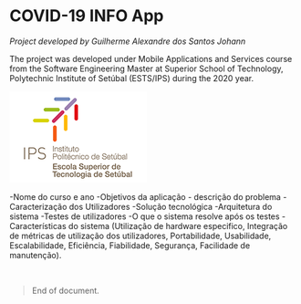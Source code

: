 # COVID-19 INFO App 

*Project developed by Guilherme Alexandre dos Santos Johann*

The project was developed under Mobile Applications and Services course from the Software
Engineering Master at Superior School of Technology, Polytechnic Institute of Setúbal
(ESTS/IPS) during the 2020 year.

<div style="width: 50%;">
  <img src="https://github.com/gjohann7/covid_info/blob/master/docs/assets/logo-ESTS.png?raw=true" alt="IPS logo">
</div>

-Nome do curso e ano
-Objetivos da aplicação - descrição do problema
-Caracterização dos Utilizadores
-Solução tecnológica
-Arquitetura do sistema
-Testes de utilizadores
-O que o sistema resolve após os testes
-Características do sistema (Utilização de hardware especifico, Integração de métricas de utilização dos utilizadores, Portabilidade, Usabilidade, Escalabilidade, Eficiência, Fiabilidade, Segurança, Facilidade de manutenção).

<br/>

>End of document.

